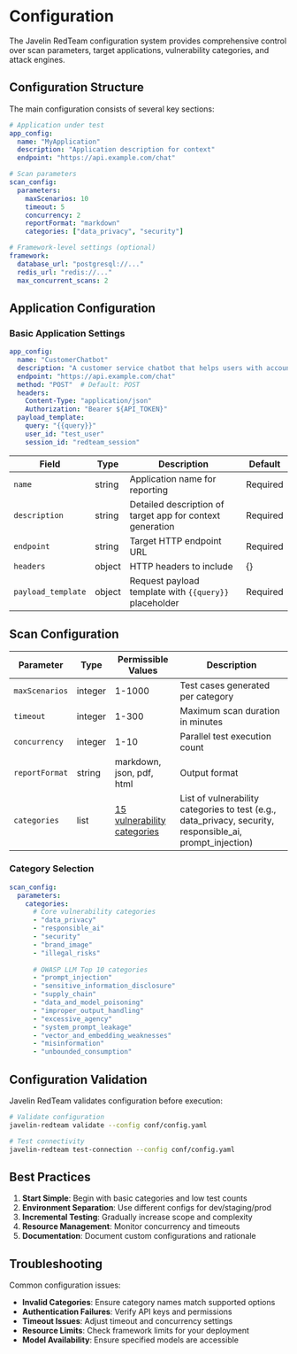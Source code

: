 # Configuration

The Javelin RedTeam configuration system provides comprehensive control over scan parameters, target applications, vulnerability categories, and attack engines.

## Configuration Structure

The main configuration consists of several key sections:

```yaml
# Application under test
app_config:
  name: "MyApplication"
  description: "Application description for context"
  endpoint: "https://api.example.com/chat"

# Scan parameters
scan_config:
  parameters:
    maxScenarios: 10
    timeout: 5
    concurrency: 2
    reportFormat: "markdown"
    categories: ["data_privacy", "security"]

# Framework-level settings (optional)
framework:
  database_url: "postgresql://..."
  redis_url: "redis://..."
  max_concurrent_scans: 2
```

## Application Configuration

### Basic Application Settings

```yaml
app_config:
  name: "CustomerChatbot"
  description: "A customer service chatbot that helps users with account inquiries, product information, and technical support."
  endpoint: "https://api.example.com/chat"
  method: "POST"  # Default: POST
  headers:
    Content-Type: "application/json"
    Authorization: "Bearer ${API_TOKEN}"
  payload_template:
    query: "{{query}}"
    user_id: "test_user"
    session_id: "redteam_session"
```

| Field | Type | Description | Default |
|-------|------|-------------|---------|
| `name` | string | Application name for reporting | Required |
| `description` | string | Detailed description of target app for context generation | Required |
| `endpoint` | string | Target HTTP endpoint URL | Required |
| `headers` | object | HTTP headers to include | {} |
| `payload_template` | object | Request payload template with `{{query}}` placeholder | Required |


## Scan Configuration

| Parameter | Type | Permissible Values | Description |
|-----------|------|---------|-------------|
| `maxScenarios` | integer | 1-1000 | Test cases generated per category |
| `timeout` | integer | 1-300 | Maximum scan duration in minutes |
| `concurrency` | integer | 1-10 | Parallel test execution count |
| `reportFormat` | string | markdown, json, pdf, html | Output format |
| `categories`| list | [15 vulnerability categories](./categories/overview#hierarchical-structure) | List of vulnerability categories to test (e.g., data_privacy, security, responsible_ai, prompt_injection) |

### Category Selection

```yaml
scan_config:
  parameters:
    categories:
      # Core vulnerability categories
      - "data_privacy"
      - "responsible_ai"  
      - "security"
      - "brand_image"
      - "illegal_risks"
      
      # OWASP LLM Top 10 categories
      - "prompt_injection"
      - "sensitive_information_disclosure"
      - "supply_chain"
      - "data_and_model_poisoning"
      - "improper_output_handling"
      - "excessive_agency"
      - "system_prompt_leakage"
      - "vector_and_embedding_weaknesses"
      - "misinformation"
      - "unbounded_consumption"
```


## Configuration Validation

Javelin RedTeam validates configuration before execution:

```bash
# Validate configuration
javelin-redteam validate --config conf/config.yaml

# Test connectivity
javelin-redteam test-connection --config conf/config.yaml
```

## Best Practices

1. **Start Simple**: Begin with basic categories and low test counts
2. **Environment Separation**: Use different configs for dev/staging/prod
3. **Incremental Testing**: Gradually increase scope and complexity
4. **Resource Management**: Monitor concurrency and timeouts
5. **Documentation**: Document custom configurations and rationale

## Troubleshooting

Common configuration issues:

- **Invalid Categories**: Ensure category names match supported options
- **Authentication Failures**: Verify API keys and permissions
- **Timeout Issues**: Adjust timeout and concurrency settings
- **Resource Limits**: Check framework limits for your deployment
- **Model Availability**: Ensure specified models are accessible
